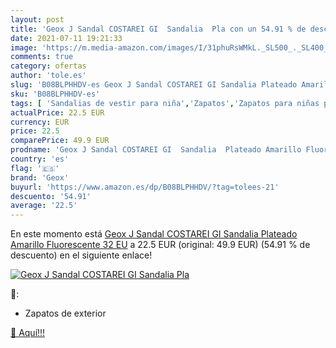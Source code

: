 ```yaml
---
layout: post
title: 'Geox J Sandal COSTAREI GI  Sandalia  Pla con un 54.91 % de descuento'
date: 2021-07-11 19:21:33
image: 'https://m.media-amazon.com/images/I/31phuRsWMkL._SL500_._SL400_.jpg'
comments: true
category: ofertas
author: 'tole.es'
slug: 'B08BLPHHDV-es Geox J Sandal COSTAREI GI Sandalia Plateado Amarillo...'
sku: 'B08BLPHHDV-es'
tags: [ 'Sandalias de vestir para niña','Zapatos','Zapatos para niñas pequeñas','Zapatos y complementos','geox','sandalia', ]
actualPrice: 22.5 EUR
currency: EUR
price: 22.5
comparePrice: 49.9 EUR
prodname: 'Geox J Sandal COSTAREI GI  Sandalia  Plateado Amarillo Fluorescente  32 EU'
country: 'es'
flag: '🇪🇸'
brand: 'Geox'
buyurl: 'https://www.amazon.es/dp/B08BLPHHDV/?tag=tolees-21'
descuento: '54.91'
average: '22.5'
---
```


En este momento está [Geox J Sandal COSTAREI GI  Sandalia  Plateado Amarillo Fluorescente  32 EU](https://www.amazon.es/dp/B08BLPHHDV/?tag=tolees-21) a 22.5 EUR (original: 49.9 EUR) (54.91 %  de descuento) en el siguiente enlace!

[![Geox J Sandal COSTAREI GI  Sandalia  Pla](https://m.media-amazon.com/images/I/31phuRsWMkL._SL500_._SL400_.jpg)](https://www.amazon.es/dp/B08BLPHHDV/?tag=tolees-21)

🔎:

- Zapatos de exterior

[🛒 Aquí!!!](https://www.amazon.es/dp/B08BLPHHDV/?tag=tolees-21)
